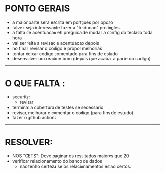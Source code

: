# PONTO GERAIS
- a maior parte sera escrita em portgues por opcao
- talvez seja interessante fazer a "traducao" pro ingles
- a falta de acentuacao eh preguica de mudar a config do teclado toda hora
- vai ser feita a revisao e acentuacao depois
- no final, revisar o codigo e propor melhorias
- tentar deixar codigo comentado para fins de estudo
- desenvolver um readme bom (depois que acabar a parte do codigo)

---
# O QUE FALTA :
- security:
    - revisar
- terminar a cobertura de testes se necessario
- revisar, melhorar e comentar o codigo (para fins de estudo)
- fazer o github actions
---

# RESOLVER:
 - NOS "GETS": Deve paginar os resultados maiores que 20
 - verificar relacionamento do banco de dados
    - nao tenho certeza se os relacionamentos estao certos.
